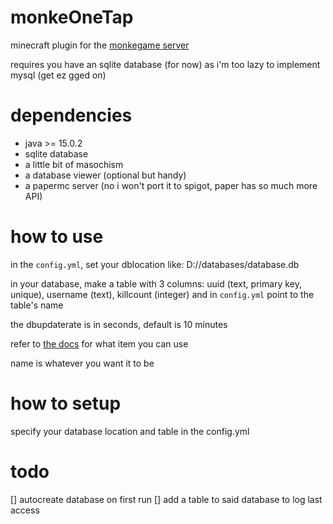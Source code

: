 # monkeOneTap
minecraft plugin for the [monkegame server]("https://monkegame.online")

requires you have an sqlite database (for now) as i'm too lazy to implement mysql (get ez gged on)

# dependencies
* java >= 15.0.2
* sqlite database
* a little bit of masochism
* a database viewer (optional but handy)
* a papermc server (no i won't port it to spigot, paper has so much more API)

# how to use
in the ``config.yml``, set your dblocation like: D://databases/database.db

in your database, make a table with 3 columns: uuid (text, primary key, unique), username (text), killcount (integer) and in ``config.yml`` point to the table's name

the dbupdaterate is in seconds, default is 10 minutes

refer to [the docs](https://papermc.io/javadocs/paper/1.16/org/bukkit/Material.html) for what item you can use

name is whatever you want it to be

# how to setup

specify your database location and table in the config.yml


# todo
[] autocreate database on first run
[] add a table to said database to log last access
